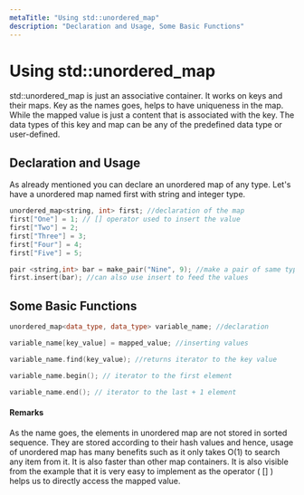 ```yaml
---
metaTitle: "Using std::unordered_map"
description: "Declaration and Usage, Some Basic Functions"
---
```


# Using std::unordered_map


std::unordered_map is just an associative container. It works on keys and their maps. Key as the names goes, helps to have uniqueness in the map. While the mapped value is just a content that is associated with the key. The data types of this key and map can be any of the predefined data type or user-defined.



## Declaration and Usage


As already mentioned you can declare an unordered map of any type. Let's have a unordered map named first with string and integer type.

```cpp
unordered_map<string, int> first; //declaration of the map 
first["One"] = 1; // [] operator used to insert the value 
first["Two"] = 2;
first["Three"] = 3;
first["Four"] = 4;
first["Five"] = 5;

pair <string,int> bar = make_pair("Nine", 9); //make a pair of same type
first.insert(bar); //can also use insert to feed the values

```



## Some Basic Functions


```cpp
unordered_map<data_type, data_type> variable_name; //declaration

variable_name[key_value] = mapped_value; //inserting values

variable_name.find(key_value); //returns iterator to the key value

variable_name.begin(); // iterator to the first element

variable_name.end(); // iterator to the last + 1 element

```



#### Remarks


As the name goes, the elements in unordered map are not stored in sorted sequence. They are stored according to their hash values and hence, usage of unordered map has many benefits such as it only takes O(1) to search any item from it. It is also faster than other map containers. It is also visible from the example that it is very easy to implement as the operator ( [] ) helps us to directly access the mapped value.

